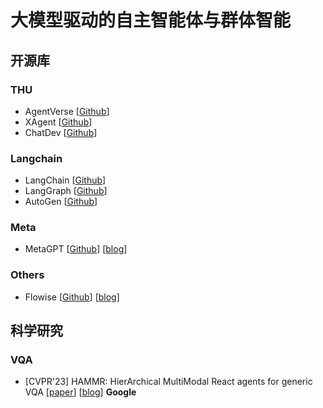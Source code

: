 # 大模型驱动的自主智能体与群体智能

## 开源库

### THU
- AgentVerse [[Github](https://github.com/OpenBMB/AgentVerse)]
- XAgent [[Github](https://github.com/OpenBMB/XAgent)]
- ChatDev [[Github](https://github.com/OpenBMB/ChatDev)]

### Langchain
- LangChain [[Github](https://github.com/langchain-ai/langchain)]
- LangGraph [[Github](https://github.com/langchain-ai/langgraph)]
- AutoGen [[Github](https://github.com/microsoft/autogen)]

### Meta
- MetaGPT [[Github](https://github.com/geekan/MetaGPT)] [[blog](https://mp.weixin.qq.com/s/rRpUt9QvK47h3TpKtl9vtg)]

### Others
- Flowise [[Github](https://github.com/FlowiseAI/Flowise)] [[blog](https://mp.weixin.qq.com/s/qGRUALBoJU4fziOQ75He4A)]

## 科学研究

### VQA
- [CVPR'23] HAMMR: HierArchical MultiModal React agents for generic VQA [[paper](https://arxiv.org/abs/2404.05465)] [[blog](https://mp.weixin.qq.com/s/gsj9N2fBHmJ6Mhj8mAsing)] **Google**
